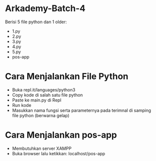 # Arkademy-Batch-4

Berisi 5 file python dan 1 older:

  - 1.py
  - 2.py
  - 3.py
  - 4.py
  - 5.py
  - pos-app

# Cara Menjalankan File Python

  - Buka repl.it/languages/python3
  - Copy kode di salah satu file python
  - Paste ke main.py di Repl
  - Run kode
  - Masukkan nama fungsi serta parameternya pada terimnal di samping file python (berwarna gelap)

# Cara Menjalankan pos-app
  - Membutuhkan server XAMPP
  - Buka browser lalu ketikkan: localhost/pos-app
